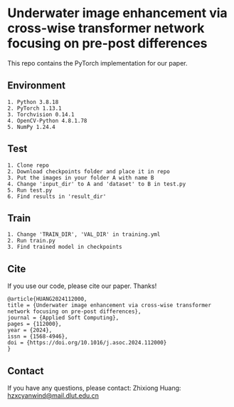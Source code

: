 # Underwater image enhancement via cross-wise transformer network focusing on pre-post differences

This repo contains the PyTorch implementation for our paper.

## Environment
```
1. Python 3.8.18
2. PyTorch 1.13.1
3. Torchvision 0.14.1
4. OpenCV-Python 4.8.1.78
5. NumPy 1.24.4
```

## Test
```
1. Clone repo
2. Download checkpoints folder and place it in repo
3. Put the images in your folder A with name B
4. Change 'input_dir' to A and 'dataset' to B in test.py
5. Run test.py
6. Find results in 'result_dir'
```

## Train
```
1. Change 'TRAIN_DIR', 'VAL_DIR' in training.yml
2. Run train.py
3. Find trained model in checkpoints
```

## Cite
If you use our code, please cite our paper. Thanks!
```
@article{HUANG2024112000,
title = {Underwater image enhancement via cross-wise transformer network focusing on pre-post differences},
journal = {Applied Soft Computing},
pages = {112000},
year = {2024},
issn = {1568-4946},
doi = {https://doi.org/10.1016/j.asoc.2024.112000}
}
```

## Contact
If you have any questions, please contact: Zhixiong Huang: hzxcyanwind@mail.dlut.edu.cn
